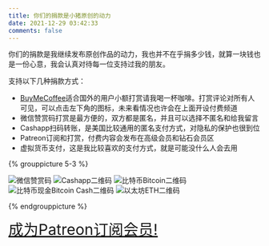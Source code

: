 ```yaml
---
title: 你们的捐款是小猪原创的动力
date: 2021-12-29 03:42:33
comments: false
---
```


你们的捐款是我继续发布原创作品的动力，我也并不在乎捐多少钱，就算一块钱也是一份心意，我会认真对待每一位支持过我的朋友。

支持以下几种捐款方式：
* [BuyMeCoffee](https://buymeacoffee.com/p1slave)适合国外的用户小额打赏请我喝一杯咖啡。打赏评论对所有人可见，可以点击左下角的图标，未来看情况也许会在上面开设付费频道
* 微信赞赏码打赏是最方便的，双方都是匿名，并且可以选择不匿名和给我留言
* Cashapp扫码转账，是美国比较通用的匿名支付方式，对隐私的保护也很到位
* Patreon订阅和打赏，付费内容会发布在高级会员和钻石会员区
* 虚拟货币支付，这是我比较喜欢的支付方式，就是可能没什么人会去用

<script type="text/javascript" src="https://cdnjs.buymeacoffee.com/1.0.0/button.prod.min.js" data-name="bmc-button" data-slug="p1slave" data-color="#FFDD00" data-emoji=""  data-font="Cookie" data-text="Buy me a coffee" data-outline-color="#000000" data-font-color="#000000" data-coffee-color="#ffffff" ></script>

{% grouppicture 5-3 %}

![](/images/qrcode/wechat.jpg "微信赞赏码")
![](/images/qrcode/cashapp.jpg "Cashapp二维码")
![](/images/qrcode/btc.png "比特币Bitcoin二维码")
![](/images/qrcode/bch.png "比特币现金Bitcoin Cash二维码")
![](/images/qrcode/eth.png "以太坊ETH二维码")

{% endgrouppicture %}

<a style="font-size:30px" href="https://www.patreon.com/bePatron?u=66277088" data-patreon-widget-type="become-patron-button">成为Patreon订阅会员!</a><script async src="https://c6.patreon.com/becomePatronButton.bundle.js"></script>


